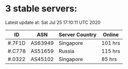 # 3 stable servers:

Latest update at: Sat Jul 25 17:10:11 UTC 2020

| ID | ASN | Server Country | Online |
| -- | --- | -------------- | ------ |
| #.7F1D | AS63949 | Singapore | 101 hrs |
| #.C778 | AS51659 | Russia | 115 hrs |
| #.0322 | AS45102 | Singapore | 85 hrs |


